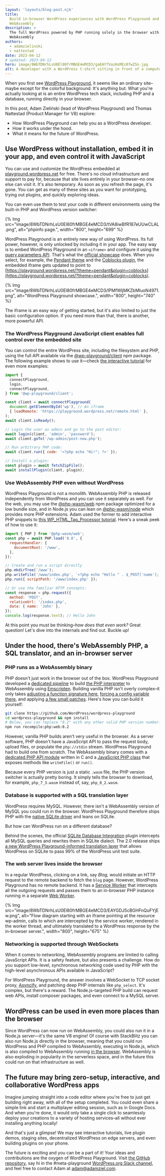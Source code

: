 ```yaml
---
layout: 'layouts/blog-post.njk'
title:
  Build in-browser WordPress experiences with WordPress Playground and
  WebAssembly
description: >
  The full WordPress powered by PHP running solely in the browser with
  WebAssembly
authors:
  - adamzielinski
  - nattestad
date: 2023-04-12
# updated: 2023-04-12
hero: image/8WbTDNrhLsU0El80frMBGE4eMCD3/gaEAYfVaiHsMEz07wZSn.jpg
alt: A developer with a WordPress t-shirt sitting in front of a computer.
---
```


When you first see [WordPress Playground](http://wasm.wordpress.net/), it seems
like an ordinary site–maybe except for the colorful background. It's anything
but. What you're actually looking at is an entire WordPress tech stack,
including PHP and a database, running directly in your browser.

In this post, Adam Zieliński (lead of WordPress Playground) and Thomas Nattestad
(Product Manager for V8) explore:

- How WordPress Playground can help you as a WordPress developer.
- How it works under the hood.
- What it means for the future of WordPress.

## Use WordPress without installation, embed it in your app, and even control it with JavaScript

You can use and customize the WordPress embedded at
[playground.wordpress.net](http://playground.wordpress.net/) for free. There's
no cloud infrastructure and support to pay for, because that site lives entirely
in your browser–no one else can visit it. It's also temporary. As soon as you
refresh the page, it's gone. You can get as many of these sites as you want for
prototyping, trying out plugins, and quickly exploring ideas.

You can even use them to test your code in different environments using the
built-in PHP and WordPress version switcher:

{% Img src="image/8WbTDNrhLsU0El80frMBGE4eMCD3/tVA8iwBfR187eUUwCLAL.png", alt="phpinfo page.", width="800", height="699" %}

WordPress Playground is an entirely new way of using WordPress. Its full power,
however, is only unlocked by including it in your app. The easy way is to embed
WordPress Playground in an `<iframe>` and configure it using the
[query parameters API](https://wordpress.github.io/wordpress-playground/pages/embedding-wordpress-playground-on-other-websites.html).
That's what the [official showcase](https://developer.wordpress.org/playground)
does. When you select, for example, the
[Pendant theme](https://wordpress.com/theme/pendant) and the
[Coblocks plugin](https://wordpress.org/plugins/coblocks/), the embedded iframe
gets updated to point to
[https://playground.wordpress.net/?theme=pendant&plugin=coblocks](https://playground.wordpress.net/?theme=pendant&plugin=coblocks).

{% Img src="image/8WbTDNrhLsU0El80frMBGE4eMCD3/lPMfWljMKZbMluoN4971.png", alt="WordPress Playground showcase.", width="800", height="740" %}

The iframe is an easy way of getting started, but it's also limited to just the
basic configuration option. If you need more than that, there is another, more
powerful API.

### The WordPress Playground JavaScript client enables full control over the embedded site

You can control the entire WordPress site, including the filesystem and PHP,
using the full API available via the
[@wp-playground/client](https://www.npmjs.com/package/@wp-playground/client) npm
package. The following example shows to use it—check
[the interactive tutorial](https://adamadam.blog/2023/04/12/interactive-intro-to-wordpress-playground-public-api/)
for even more examples:

```js
import {
  connectPlayground,
  login,
  connectPlayground,
} from '@wp-playground/client';

const client = await connectPlayground(
  document.getElementById('wp'), // An iframe
  { loadRemote: 'https://playground.wordpress.net/remote.html' },
);
await client.isReady();

// Login the user as admin and go to the post editor:
await login(client, 'admin', 'password');
await client.goTo('/wp-admin/post-new.php');

// Run arbitrary PHP code:
await client.run({ code: '<?php echo "Hi!"; ?>' });

// Install a plugin:
const plugin = await fetchZipFile();
await installPlugin(client, plugin);
```

### Use WebAssembly PHP even without WordPress

WordPress Playground is not a monolith. WebAssembly PHP is released
independently from WordPress and you can use it separately as well. For the web,
you may use the [@php-wasm/web](https://www.npmjs.com/package/@php-wasm/web) npm
package optimized for a low bundle size, and in Node.js you can lean
on [@php-wasm/node](https://www.npmjs.com/package/@php-wasm/node) which provides
more PHP extensions. Adam used the former to add interactive PHP snippets
to [this WP_HTML_Tag_Processor tutorial](https://adamadam.blog/2023/02/16/how-to-modify-html-in-a-php-wordpress-plugin-using-the-new-tag-processor-api/).
Here's a sneak peek of how to use it:

```js
import { PHP } from '@php-wasm/web';
const php = await PHP.load('8.0', {
  requestHandler: {
    documentRoot: '/www',
  },
});

// Create and run a script directly
php.mkdirTree('/www');
php.writeFile('/www/index.php', `<?php echo "Hello " . $_POST['name']; ?>`);
php.run({ scriptPath: '/www/index.php' });

// Or use the familiar HTTP concepts:
const response = php.request({
  method: 'POST',
  relativeUrl: '/index.php',
  data: { name: 'John' },
});
console.log(response.text); // Hello John
```

At this point you must be thinking–_how does that even work?_ Great question!
Let's dive into the internals and find out. Buckle up!

## Under the hood, there's WebAssembly PHP, a SQL translator, and an in-browser server

### PHP runs as a WebAssembly binary

PHP doesn't just work in the browser out of the box. WordPress Playground
developed a
[dedicated pipeline](https://github.com/WordPress/wordpress-playground/blob/0d451c33936a8db5b7a158fa8aad288c19370a7d/packages/php-wasm/compile/Dockerfile)
to build [the PHP interpreter](https://github.com/php/php-src) to WebAssembly
using [Emscripten](https://emscripten.org/docs/porting/networking.html).
Building vanilla PHP isn't overly complex–it only takes
[adjusting a function signature here](https://github.com/WordPress/wordpress-playground/blob/0d451c33936a8db5b7a158fa8aad288c19370a7d/packages/php-wasm/compile/build-assets/php7.1.patch#L8-L9),
[forcing a config variable there](https://github.com/WordPress/wordpress-playground/blob/0d451c33936a8db5b7a158fa8aad288c19370a7d/packages/php-wasm/compile/Dockerfile#L495),
and applying
[a few small patches](https://github.com/WordPress/wordpress-playground/tree/0d451c33936a8db5b7a158fa8aad288c19370a7d/packages/php-wasm/compile/build-assets).
Here's how you can build it yourself:

```bash
git clone https://github.com/WordPress/wordpress-playground
cd wordpress-playground && npm install
# Below, you can replace "8.2" with any other valid PHP version number.
npm run recompile:php:web:8.2
```

However, vanilla PHP builds aren't very useful in the browser. As a server
software, PHP doesn't have a JavaScript API to pass the request body, upload
files, or populate the `php://stdin` stream. WordPress Playground had to build
one from scratch. The WebAssembly binary comes with a
[dedicated PHP API module](https://github.com/WordPress/wordpress-playground/blob/0d451c33936a8db5b7a158fa8aad288c19370a7d/packages/php-wasm/compile/build-assets/php_wasm.c)
written in C and a
[JavaScript PHP class](https://github.com/WordPress/wordpress-playground/blob/da38192af57a95699d8731c855b82ac0222df61b/packages/php-wasm/common/src/lib/php.ts) that
exposes methods like `writeFile()` or `run()`.

Because every PHP version is just a static `.wasm` file, the PHP version
switcher is actually pretty boring. It simply tells the browser to download, for
example, `php_7_3.wasm` instead of, say, `php_8_2.wasm`.

### Database is supported with a SQL translation layer

WordPress requires MySQL. However, there isn't a WebAssembly version of MySQL
you could run in the browser. WordPress Playground therefore ships PHP with the
[native SQLite driver](https://www.php.net/manual/en/ref.pdo-sqlite.php) and
leans on SQLite.

But how can WordPress run on a different database?

Behind the scenes, the official
[SQLite Database Integration](https://github.com/WordPress/sqlite-database-integration)
plugin intercepts all MySQL queries and rewrites them in SQLite dialect. The 2.0
release ships
[a new WordPress Playground-informed translation layer](https://github.com/WordPress/sqlite-database-integration/pull/9)
that allows WordPress on SQLite to pass 99% of the WordPress unit test suite.

### The web server lives inside the browser

In a regular WordPress, clicking on a link, say _Blog,_ would initiate an HTTP
request to the remote backend to fetch the `blog` page. However, WordPress
Playground has no remote backend. It has a
[Service Worker](https://developer.mozilla.org/docs/Web/API/Service_Worker_API)
that intercepts all the outgoing requests and passes them to an in-browser PHP
instance running in a separate
[Web Worker](https://developer.mozilla.org/docs/Web/API/Web_Workers_API/Using_web_workers).

{% Img src="image/8WbTDNrhLsU0El80frMBGE4eMCD3/EAYGDJ5cBGHFnQuFYjEw.png", alt="Flow diagram starting with an iframe pointing at the resource wp-admin, calls to which are intercepted by the service worker, rendered in the worker thread, and ultimately translated to a WordPress response by the in-browser server.", width="800", height="675" %}

### Networking is supported through WebSockets

When it comes to networking, WebAssembly programs are limited to calling
JavaScript APIs. It is a safety feature, but also presents a challenge. How do
you support low-level, synchronous networking code used by PHP with the
high-level asynchronous APIs available in JavaScript?

For WordPress Playground, the answer involves a WebSocket to TCP socket proxy,
[Asyncify](https://emscripten.org/docs/porting/asyncify.html), and patching deep
PHP internals like `php_select`. It's complex, but there's a reward. The
Node.js-targeted PHP build can request web APIs, install composer packages, and
even connect to a MySQL server.

## WordPress can be used in even more places than the browser

Since WordPress can now run on WebAssembly, you could also run it in a Node.js
server—it's the same V8 engine! Of course with StackBlitz you can also run
Node.js directly in the browser, meaning that you could run WordPress and PHP
compiled to WebAssembly, executing in Node.js, which is also compiled to
WebAssembly running
[in the browser](https://stackblitz.com/edit/node-zt3hpi?file=todo-list%2Fsrc%2Fedit.js).
WebAssembly is also exploding in popularity in the serverless space, and in the
future this could run on that infrastructure as well.

## The future may bring zero-setup, interactive, and collaborative WordPress apps

Imagine jumping straight into a code editor where you're free to just get
building right away, with all of the setup completed. You could even share a
simple link and start a multiplayer editing session, such as in Google Docs. And
when you're done, it would only take a single click to seamlessly deploy your
creations to a variety of hosting services–all without ever installing anything
locally!

And that's just a glimpse! We may see interactive tutorials, live plugin demos,
staging sites, decentralized WordPress on edge servers, and even building
plugins on your phone.

The future is exciting and you can be a part of it! Your ideas and contributions
are the oxygen of WordPress Playground. Visit
[the GitHub repository](https://github.com/WordPress/wordpress-playground), say
hi in the #meta-playground
[WordPress.org Slack channel](https://make.wordpress.org/chat/), and feel free
to contact Adam at [adam@adamziel.com](mailto:adam@adamziel.com).
